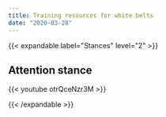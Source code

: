```yaml
---
title: Training resources for white belts
date: "2020-03-28"
---
```


{{< expandable label="Stances" level="2" >}}

## Attention stance

{{< youtube otrQceNzr3M >}}

{{< /expandable >}}